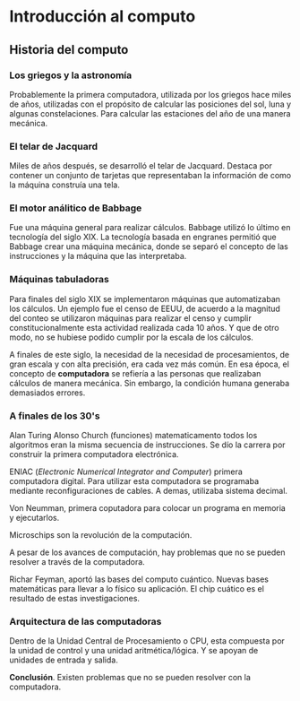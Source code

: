 # Introducción al computo

## Historia del computo

### Los griegos y la astronomía

Probablemente la primera computadora, utilizada por los griegos hace miles de años, utilizadas con el propósito de calcular las posiciones del sol, luna y algunas constelaciones. Para calcular las estaciones del año de una manera mecánica. 


### El telar de Jacquard

Miles de años después, se desarrolló el telar de Jacquard. Destaca por contener un conjunto de tarjetas que representaban la información de como la máquina construía una tela.


### El motor análitico de Babbage

Fue una máquina general para realizar cálculos. Babbage utilizó lo último en tecnología del siglo XIX. La tecnología basada en engranes permitió que Babbage crear una máquina mecánica, donde se separó el concepto de las instrucciones y la máquina que las interpretaba.


### Máquinas tabuladoras

Para finales del siglo XIX se implementaron máquinas que automatizaban los cálculos. Un ejemplo fue el censo de EEUU, de acuerdo a la magnitud del conteo se utilizaron máquinas para realizar el censo y cumplir constitucionalmente esta actividad realizada cada 10 años. Y que de otro modo, no se hubiese podido cumplir por la escala de los cálculos.

A finales de este siglo, la necesidad de la necesidad de procesamientos, de gran escala y con alta precisión, era cada vez más común. En esa época, el concepto de **computadora** se refiería a las personas que realizaban cálculos de manera mecánica. Sin embargo, la condición humana generaba demasiados errores.

### A finales de los 30's

Alan Turing Alonso Church (funciones) matematicamento todos los algoritmos eran la misma secuencia de instrucciones. Se dío la carrera por construir la primera computadora electrónica.

ENIAC (*Electronic Numerical Integrator and Computer*) primera computadora digital. Para utilizar esta computadora se programaba mediante reconfiguraciones  de cables. A demas, utilizaba sistema decimal.

Von Neumman, primera coputadora para colocar un programa en memoria y ejecutarlos.

Microschips son la revolución de la computación. 

A pesar de los avances de computación, hay problemas que no se pueden resolver a través de la computadora.

Richar Feyman, aportó las bases del computo cuántico. Nuevas bases matemáticas para llevar a lo físico su aplicación. El chip cuático es el resultado de estas investigaciones.

### Arquitectura de las computadoras

Dentro de la Unidad Central de Procesamiento o CPU, esta compuesta por la unidad de control y una unidad aritmética/lógica. Y se apoyan de unidades de entrada y salida.

**Conclusión**. Existen problemas que no se pueden resolver con la computadora.





